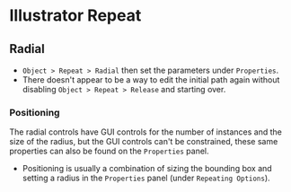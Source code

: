 # Illustrator Repeat

## Radial

- `Object > Repeat > Radial` then set the parameters under `Properties`.
- There doesn't appear to be a way to edit the initial path again without disabling `Object > Repeat > Release` and starting over.

### Positioning

The radial controls have GUI controls for the number of instances and the size of the radius, but the GUI controls can't be constrained, these same properties can also be found on the `Properties` panel.

- Positioning is usually a combination of sizing the bounding box and setting a radius in the `Properties` panel (under `Repeating Options`).
